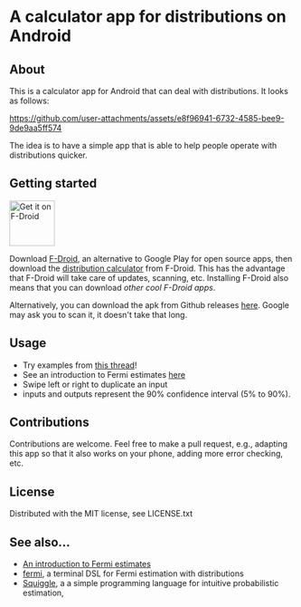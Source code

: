 # A calculator app for distributions on Android

## About

This is a calculator app for Android that can deal with distributions. It looks as follows:

https://github.com/user-attachments/assets/e8f96941-6732-4585-bee9-9de9aa5ff574

The idea is to have a simple app that is able to help people operate with distributions quicker. 

## Getting started

[<img src="https://fdroid.gitlab.io/artwork/badge/get-it-on.png" alt="Get it on F-Droid" height="80">](https://f-droid.org/packages/com.nunosempere.distributioncalculator/)

Download [F-Droid](https://f-droid.org/en/), an alternative to Google Play for open source apps, then download the [distribution calculator](https://f-droid.org/en/packages/com.nunosempere.distributioncalculator/) from F-Droid. This has the advantage that F-Droid will take care of updates, scanning, etc. Installing F-Droid also means that you can download *other cool F-Droid apps*.

Alternatively, you can download the apk from Github releases [here](https://github.com/NunoSempere/distribution-calculator-android/releases). Google may ask you to scan it, it doesn't take that long.

## Usage

- Try examples from [this thread](https://x.com/NunoSempere/status/1894830531235205399)!
- See an introduction to Fermi estimates [here](https://nunosempere.com/blog/2022/08/20/fermi-introduction/)
- Swipe left or right to duplicate an input
- inputs and outputs represent the 90% confidence interval (5% to 90%). 

## Contributions

Contributions are welcome. Feel free to make a pull request, e.g., adapting this app so that it also works on your phone, adding more error checking, etc.

## License 

Distributed with the MIT license, see LICENSE.txt

## See also... 

- [An introduction to Fermi estimates](https://forum.effectivealtruism.org/posts/cpfgq84B8XHXPWLcM/introduction-to-fermi-estimates)
- [fermi](https://git.nunosempere.com/NunoSempere/fermi), a terminal DSL for Fermi estimation with distributions
- [Squiggle](https://www.squiggle-language.com/), a a simple programming language for intuitive probabilistic estimation, 
